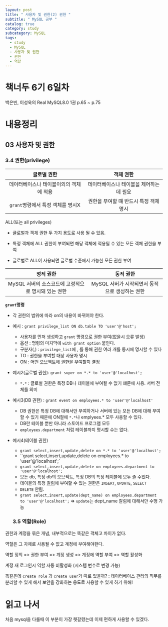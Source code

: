 ```yaml
---
layout: post
title: " 사용자 및 권한(2) 권한 "
subtitle: " MySQL 공부 "
catalog: true
category: study
subcategory: MySQL
tags:
  - study
  - MySQL
  - 사용자 및 권한
  - 권한
  - 역할
---
```


# 책너두 6기 6일차

백은빈, 이성욱의 Real MySQL8.0 1권 p.65 ~ p.75

# 내용정리

## 03 사용자 및 권한

### 3.4 권한(privilege)

|               글로벌 권한               |                객체 권한                |
| :-------------------------------------: | :-------------------------------------: |
| 데이터베이스나 테이블이외의 객체에 적용 | 데이터베이스나 테이블을 제어하는데 필요 |
|    `grant`명령에서 특정 객체를 명시X    | 권한을 부여할 떄 반드시 특정 객체 명시  |

ALL(또는 all privileges)

- 글로벌과 객체 권한 두 가지 용도로 사용 될 수 있음.

- 특정 객체에 ALL 권한이 부여되면 해당 객체에 적용될 수 있는 모든 객체 권한을 부여
- 글로벌로 ALL이 사용되면 글로벌 수준에서 가능한 모든 권한 부여

|                      정적 권한                      |                   동적 권한                    |
| :-------------------------------------------------: | :--------------------------------------------: |
| MySQL 서버의 소스코드에 고정적으로 명시돼 있는 권한 | MySQL 서버가 시작되면서 동적으로 생성하는 권한 |

**`grant`명령**

- 각 권한의 범위에 따라 on의 내용이 바뀌어야 한다.

- 예시 : `grant privilege_list ON db.table TO 'user'@'host';`

  - 사용자를 먼저 생성하고 `grant` 명령으로 권한 부여(없을시 오류 발생)
  - 옵션 : 명령의 마지막에 `with grant option` 붙인다.
  - 구분자(,) : `privilege_list`에 , 를 통해 권한 여러 개를 동시에 명시할 수 있다
  - TO : 권한을 부여할 대상 사용자 명시
  - ON : 어떤 오브젝트에 권한을 부여할지 결정

- 예시2(글로벌 권한): `grant super on *.* to 'user'@'localhost';`
  - `*.*` : 글로벌 권한은 특정 DB나 테이블에 부여될 수 없기 떄문에 사용. 서버 전체를 의미
- 예시3(DB 권한) : `grant event on employees.* to 'user'@'localhost'`

  - DB 권한은 특정 DB에 대해서만 부여하거나 서버에 있는 모든 DB에 대해 부여할 수 있기 때문에 ON절에 `*.*`나 emplyees.\* 모두 사용할 수 있다.
  - DB란 테이블 뿐만 아니라 스토어드 프로그램 모두
  - `employees.department` 처럼 테이블까지 명시할 수는 없다.

- 예시4(테이블 권한)

  - `grant select,insert,update,delete on *.* to 'user'@'localhost';`
  - ``grant select,insert,update,delete on employees.* to 'user'@'localhost';`
  - `grant select,insert,update,delete on employees.department to 'user'@'localhost';`
  - 모든 db, 특정 db의 오브젝트, 특정 DB의 특정 테이블에 모두 줄 수있다.
  - 테이블의 특정 <u>칼럼</u>에 부여할 수 있는 권한은 `INSERT`, `UPDATE`, `SELECT`
  - `DELETE` 안됨.
  - `grant select,insert,update(dept_name) on employees.department to 'user'@'localhost';` => `update`는 dept_name 칼럼에 대해서만 수행 가능

  ### 3.5 역할(Role)

권한과 계정을 묶은 개념, 내부적으로는 똑같은 객체고 차이가 없다.

역할은 그 자체로 사용될 수 없고 계정에 부여해야한다.

역할 정의 => 권한 부여 => 계정 생성 => 계정에 역할 부여 => 역할 활성화

계정 재 로그인시 역할 자동 비활성화 (시스템 변수로 변경 가능)

똑같은데 `create role` 과 `create user`가 따로 있을까? : 데이터베이스 관리의 직무를 분리할 수 있게 해서 보안을 강화하는 용도로 사용할 수 있게 하기 위해!

# 읽고 나서

처음 mysql을 다룰때 이 부분이 가장 헷갈렸는데 이제 편하게 사용할 수 있겠다.
